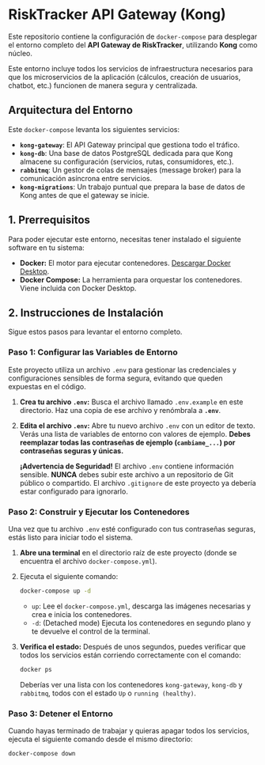 # RiskTracker API Gateway (Kong)

Este repositorio contiene la configuración de `docker-compose` para desplegar el entorno completo del **API Gateway de RiskTracker**, utilizando **Kong** como núcleo.

Este entorno incluye todos los servicios de infraestructura necesarios para que los microservicios de la aplicación (cálculos, creación de usuarios, chatbot, etc.) funcionen de manera segura y centralizada.

## Arquitectura del Entorno

Este `docker-compose` levanta los siguientes servicios:
-   **`kong-gateway`**: El API Gateway principal que gestiona todo el tráfico.
-   **`kong-db`**: Una base de datos PostgreSQL dedicada para que Kong almacene su configuración (servicios, rutas, consumidores, etc.).
-   **`rabbitmq`**: Un gestor de colas de mensajes (message broker) para la comunicación asíncrona entre servicios.
-   **`kong-migrations`**: Un trabajo puntual que prepara la base de datos de Kong antes de que el gateway se inicie.

## 1. Prerrequisitos

Para poder ejecutar este entorno, necesitas tener instalado el siguiente software en tu sistema:
-   **Docker:** El motor para ejecutar contenedores. [Descargar Docker Desktop](https://www.docker.com/products/docker-desktop/).
-   **Docker Compose:** La herramienta para orquestar los contenedores. Viene incluida con Docker Desktop.

## 2. Instrucciones de Instalación

Sigue estos pasos para levantar el entorno completo.

### Paso 1: Configurar las Variables de Entorno

Este proyecto utiliza un archivo `.env` para gestionar las credenciales y configuraciones sensibles de forma segura, evitando que queden expuestas en el código.

1.  **Crea tu archivo `.env`:** Busca el archivo llamado `.env.example` en este directorio. Haz una copia de ese archivo y renómbrala a **`.env`**.

2.  **Edita el archivo `.env`:** Abre tu nuevo archivo `.env` con un editor de texto. Verás una lista de variables de entorno con valores de ejemplo. **Debes reemplazar todas las contraseñas de ejemplo (`cambiame_...`) por contraseñas seguras y únicas.**

    **¡Advertencia de Seguridad!** El archivo `.env` contiene información sensible. **NUNCA** debes subir este archivo a un repositorio de Git público o compartido. El archivo `.gitignore` de este proyecto ya debería estar configurado para ignorarlo.

### Paso 2: Construir y Ejecutar los Contenedores

Una vez que tu archivo `.env` esté configurado con tus contraseñas seguras, estás listo para iniciar todo el sistema.

1.  **Abre una terminal** en el directorio raíz de este proyecto (donde se encuentra el archivo `docker-compose.yml`).

2.  Ejecuta el siguiente comando:

    ```bash
    docker-compose up -d
    ```
    -   `up`: Lee el `docker-compose.yml`, descarga las imágenes necesarias y crea e inicia los contenedores.
    -   `-d`: (Detached mode) Ejecuta los contenedores en segundo plano y te devuelve el control de la terminal.

3.  **Verifica el estado:** Después de unos segundos, puedes verificar que todos los servicios están corriendo correctamente con el comando:

    ```bash
    docker ps
    ```
    Deberías ver una lista con los contenedores `kong-gateway`, `kong-db` y `rabbitmq`, todos con el estado `Up` o `running (healthy)`.

### Paso 3: Detener el Entorno

Cuando hayas terminado de trabajar y quieras apagar todos los servicios, ejecuta el siguiente comando desde el mismo directorio:

```bash
docker-compose down